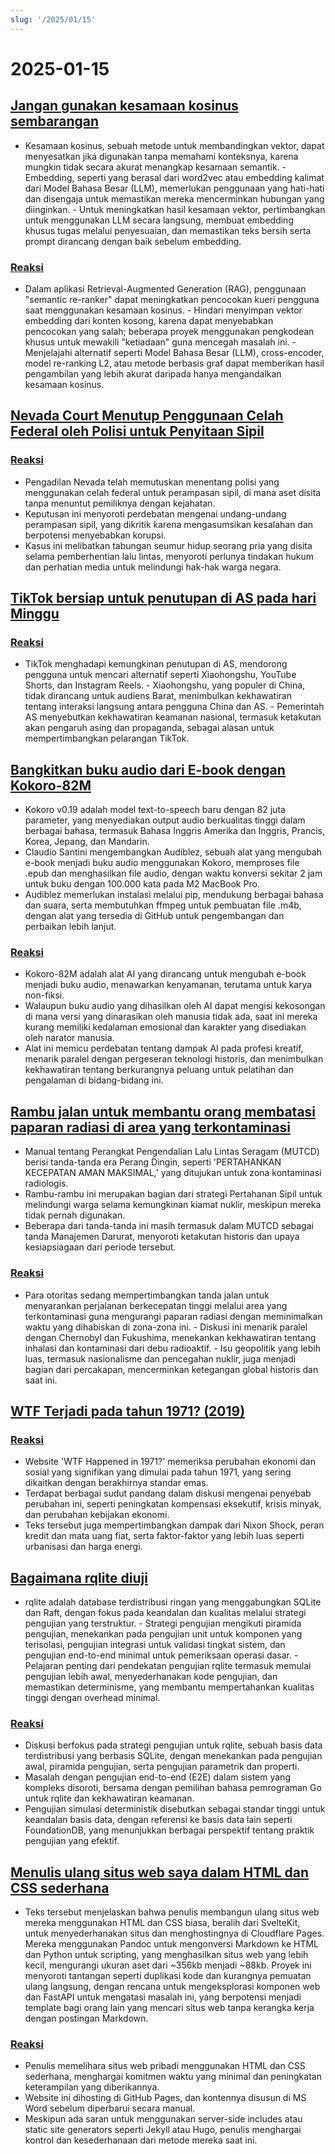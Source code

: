 ```yaml
---
slug: '/2025/01/15'
---
```


# 2025-01-15

## [Jangan gunakan kesamaan kosinus sembarangan](https://p.migdal.pl/blog/2025/01/dont-use-cosine-similarity/)

- Kesamaan kosinus, sebuah metode untuk membandingkan vektor, dapat menyesatkan jika digunakan tanpa memahami konteksnya, karena mungkin tidak secara akurat menangkap kesamaan semantik. - Embedding, seperti yang berasal dari word2vec atau embedding kalimat dari Model Bahasa Besar (LLM), memerlukan penggunaan yang hati-hati dan disengaja untuk memastikan mereka mencerminkan hubungan yang diinginkan. - Untuk meningkatkan hasil kesamaan vektor, pertimbangkan untuk menggunakan LLM secara langsung, membuat embedding khusus tugas melalui penyesuaian, dan memastikan teks bersih serta prompt dirancang dengan baik sebelum embedding.

### [Reaksi](https://news.ycombinator.com/item?id=42704078)

- Dalam aplikasi Retrieval-Augmented Generation (RAG), penggunaan "semantic re-ranker" dapat meningkatkan pencocokan kueri pengguna saat menggunakan kesamaan kosinus. - Hindari menyimpan vektor embedding dari konten kosong, karena dapat menyebabkan pencocokan yang salah; beberapa proyek menggunakan pengkodean khusus untuk mewakili "ketiadaan" guna mencegah masalah ini. - Menjelajahi alternatif seperti Model Bahasa Besar (LLM), cross-encoder, model re-ranking L2, atau metode berbasis graf dapat memberikan hasil pengambilan yang lebih akurat daripada hanya mengandalkan kesamaan kosinus.

## [Nevada Court Menutup Penggunaan Celah Federal oleh Polisi untuk Penyitaan Sipil](https://ij.org/press-release/nevada-court-shuts-down-police-use-of-federal-loophole-for-civil-forfeiture/)

### [Reaksi](https://news.ycombinator.com/item?id=42707573)

- Pengadilan Nevada telah memutuskan menentang polisi yang menggunakan celah federal untuk perampasan sipil, di mana aset disita tanpa menuntut pemiliknya dengan kejahatan.
- Keputusan ini menyoroti perdebatan mengenai undang-undang perampasan sipil, yang dikritik karena mengasumsikan kesalahan dan berpotensi menyebabkan korupsi.
- Kasus ini melibatkan tabungan seumur hidup seorang pria yang disita selama pemberhentian lalu lintas, menyoroti perlunya tindakan hukum dan perhatian media untuk melindungi hak-hak warga negara.

## [TikTok bersiap untuk penutupan di AS pada hari Minggu](https://www.reuters.com/technology/tiktok-preparing-us-shut-off-sunday-information-reports-2025-01-15/)

### [Reaksi](https://news.ycombinator.com/item?id=42710339)

- TikTok menghadapi kemungkinan penutupan di AS, mendorong pengguna untuk mencari alternatif seperti Xiaohongshu, YouTube Shorts, dan Instagram Reels. - Xiaohongshu, yang populer di China, tidak dirancang untuk audiens Barat, menimbulkan kekhawatiran tentang interaksi langsung antara pengguna China dan AS. - Pemerintah AS menyebutkan kekhawatiran keamanan nasional, termasuk ketakutan akan pengaruh asing dan propaganda, sebagai alasan untuk mempertimbangkan pelarangan TikTok.

## [Bangkitkan buku audio dari E-book dengan Kokoro-82M](https://claudio.uk/posts/epub-to-audiobook.html)

- Kokoro v0.19 adalah model text-to-speech baru dengan 82 juta parameter, yang menyediakan output audio berkualitas tinggi dalam berbagai bahasa, termasuk Bahasa Inggris Amerika dan Inggris, Prancis, Korea, Jepang, dan Mandarin.
- Claudio Santini mengembangkan Audiblez, sebuah alat yang mengubah e-book menjadi buku audio menggunakan Kokoro, memproses file .epub dan menghasilkan file audio, dengan waktu konversi sekitar 2 jam untuk buku dengan 100.000 kata pada M2 MacBook Pro.
- Audiblez memerlukan instalasi melalui pip, mendukung berbagai bahasa dan suara, serta membutuhkan ffmpeg untuk pembuatan file .m4b, dengan alat yang tersedia di GitHub untuk pengembangan dan perbaikan lebih lanjut.

### [Reaksi](https://news.ycombinator.com/item?id=42708773)

- Kokoro-82M adalah alat AI yang dirancang untuk mengubah e-book menjadi buku audio, menawarkan kenyamanan, terutama untuk karya non-fiksi.
- Walaupun buku audio yang dihasilkan oleh AI dapat mengisi kekosongan di mana versi yang dinarasikan oleh manusia tidak ada, saat ini mereka kurang memiliki kedalaman emosional dan karakter yang disediakan oleh narator manusia.
- Alat ini memicu perdebatan tentang dampak AI pada profesi kreatif, menarik paralel dengan pergeseran teknologi historis, dan menimbulkan kekhawatiran tentang berkurangnya peluang untuk pelatihan dan pengalaman di bidang-bidang ini.

## [Rambu jalan untuk membantu orang membatasi paparan radiasi di area yang terkontaminasi](https://www.theautopian.com/if-you-ever-see-this-speed-sign-youre-probably-going-to-die/)

- Manual tentang Perangkat Pengendalian Lalu Lintas Seragam (MUTCD) berisi tanda-tanda era Perang Dingin, seperti 'PERTAHANKAN KECEPATAN AMAN MAKSIMAL,' yang ditujukan untuk zona kontaminasi radiologis.
- Rambu-rambu ini merupakan bagian dari strategi Pertahanan Sipil untuk melindungi warga selama kemungkinan kiamat nuklir, meskipun mereka tidak pernah digunakan.
- Beberapa dari tanda-tanda ini masih termasuk dalam MUTCD sebagai tanda Manajemen Darurat, menyoroti ketakutan historis dan upaya kesiapsiagaan dari periode tersebut.

### [Reaksi](https://news.ycombinator.com/item?id=42704491)

- Para otoritas sedang mempertimbangkan tanda jalan untuk menyarankan perjalanan berkecepatan tinggi melalui area yang terkontaminasi guna mengurangi paparan radiasi dengan meminimalkan waktu yang dihabiskan di zona-zona ini. - Diskusi ini menarik paralel dengan Chernobyl dan Fukushima, menekankan kekhawatiran tentang inhalasi dan kontaminasi dari debu radioaktif. - Isu geopolitik yang lebih luas, termasuk nasionalisme dan pencegahan nuklir, juga menjadi bagian dari percakapan, mencerminkan ketegangan global historis dan saat ini.

## [WTF Terjadi pada tahun 1971? (2019)](https://wtfhappenedin1971.com/)

### [Reaksi](https://news.ycombinator.com/item?id=42711781)

- Website 'WTF Happened in 1971?' memeriksa perubahan ekonomi dan sosial yang signifikan yang dimulai pada tahun 1971, yang sering dikaitkan dengan berakhirnya standar emas.
- Terdapat berbagai sudut pandang dalam diskusi mengenai penyebab perubahan ini, seperti peningkatan kompensasi eksekutif, krisis minyak, dan perubahan kebijakan ekonomi.
- Teks tersebut juga mempertimbangkan dampak dari Nixon Shock, peran kredit dan mata uang fiat, serta faktor-faktor yang lebih luas seperti urbanisasi dan harga energi.

## [Bagaimana rqlite diuji](https://philipotoole.com/how-is-rqlite-tested/)

- rqlite adalah database terdistribusi ringan yang menggabungkan SQLite dan Raft, dengan fokus pada keandalan dan kualitas melalui strategi pengujian yang terstruktur. - Strategi pengujian mengikuti piramida pengujian, menekankan pada pengujian unit untuk komponen yang terisolasi, pengujian integrasi untuk validasi tingkat sistem, dan pengujian end-to-end minimal untuk pemeriksaan operasi dasar. - Pelajaran penting dari pendekatan pengujian rqlite termasuk memulai pengujian lebih awal, menyederhanakan kode pengujian, dan memastikan determinisme, yang membantu mempertahankan kualitas tinggi dengan overhead minimal.

### [Reaksi](https://news.ycombinator.com/item?id=42703282)

- Diskusi berfokus pada strategi pengujian untuk rqlite, sebuah basis data terdistribusi yang berbasis SQLite, dengan menekankan pada pengujian awal, piramida pengujian, serta pengujian parametrik dan properti.
- Masalah dengan pengujian end-to-end (E2E) dalam sistem yang kompleks disoroti, bersama dengan pemilihan bahasa pemrograman Go untuk rqlite dan kekhawatiran keamanan.
- Pengujian simulasi deterministik disebutkan sebagai standar tinggi untuk keandalan basis data, dengan referensi ke basis data lain seperti FoundationDB, yang menunjukkan berbagai perspektif tentang praktik pengujian yang efektif.

## [Menulis ulang situs web saya dalam HTML dan CSS sederhana](https://www.vijayp.dev/blog/rewrite-plain-html/)

- Teks tersebut menjelaskan bahwa penulis membangun ulang situs web mereka menggunakan HTML dan CSS biasa, beralih dari SvelteKit, untuk menyederhanakan situs dan menghostingnya di Cloudflare Pages. Mereka menggunakan Pandoc untuk mengonversi Markdown ke HTML dan Python untuk scripting, yang menghasilkan situs web yang lebih kecil, mengurangi ukuran aset dari ~356kb menjadi ~88kb. Proyek ini menyoroti tantangan seperti duplikasi kode dan kurangnya pemuatan ulang langsung, dengan rencana untuk mengeksplorasi komponen web dan FastAPI untuk mengatasi masalah ini, yang berpotensi menjadi template bagi orang lain yang mencari situs web tanpa kerangka kerja dengan postingan Markdown.

### [Reaksi](https://news.ycombinator.com/item?id=42705077)

- Penulis memelihara situs web pribadi menggunakan HTML dan CSS sederhana, menghargai komitmen waktu yang minimal dan peningkatan keterampilan yang diberikannya.
- Website ini dihosting di GitHub Pages, dan kontennya disusun di MS Word sebelum diperbarui secara manual.
- Meskipun ada saran untuk menggunakan server-side includes atau static site generators seperti Jekyll atau Hugo, penulis menghargai kontrol dan kesederhanaan dari metode mereka saat ini.

<head>
  <meta property="og:title" content="Jangan gunakan kesamaan kosinus sembarangan" />
  <meta property="og:type" content="website" />
  <meta property="og:image" content="https://og.cho.sh/api/og/?title=Jangan%20gunakan%20kesamaan%20kosinus%20sembarangan&subheading=Rabu%2C%2015%20Januari%202025%3A%20Ringkasan%20Berita%20Peretas" />
</head>
